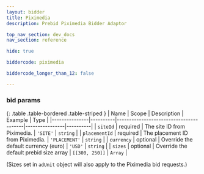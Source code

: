 ```yaml
---
layout: bidder
title: Piximedia
description: Prebid Piximedia Bidder Adaptor

top_nav_section: dev_docs
nav_section: reference

hide: true

biddercode: piximedia

biddercode_longer_than_12: false

---
```



### bid params

{: .table .table-bordered .table-striped }
| Name          | Scope    | Description                            | Example        | Type     |
|---------------|----------|----------------------------------------|----------------|----------|
| `siteId`      | required | The site ID from Piximedia.            | `'SITE'`       | `string` |
| `placementId` | required | The placement ID from Piximedia.       | `'PLACEMENT'`  | `string` |
| `currency`    | optional | Override the default currency (euro)   | `'USD'`        | `string` |
| `sizes`       | optional | Override the default prebid size array | `[[300, 250]]` | `Array`  |

(Sizes set in `adUnit` object will also apply to the Piximedia bid requests.)
